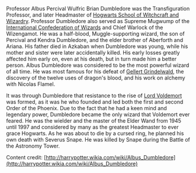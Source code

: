 Professor Albus Percival Wulfric Brian Dumbledore was the Transfiguration Professor, and later Headmaster of [Hogwarts School of Witchcraft and Wizardry](http://harrypotter.wikia.com/wiki/Hogwarts_School_of_Witchcraft_and_Wizardry). Professor Dumbledore also served as Supreme Mugwump of the [International Confederation of Wizards](http://harrypotter.wikia.com/wiki/International_Confederation_of_Wizards) and Chief Warlock of the Wizengamot. He was a half-blood, Muggle-supporting wizard, the son of Percival and Kendra Dumbledore, and the elder brother of Aberforth and Ariana. His father died in Azkaban when Dumbledore was young, while his mother and sister were later accidentally killed. His early losses greatly affected him early on, even at his death, but in turn made him a better person. Albus Dumbledore was considered to be the most powerful wizard of all time. He was most famous for his defeat of [Gellert Grindelwald](http://harrypotter.wikia.com/wiki/Gellert_Grindelwald), the discovery of the twelve uses of dragon's blood, and his work on alchemy with Nicolas Flamel.

It was through Dumbledore that resistance to the rise of [Lord Voldemort](http://harrypotter.wikia.com/wiki/Tom_Riddle) was formed, as it was he who founded and led both the first and second Order of the Phoenix. Due to the fact that he had a keen mind and legendary power, Dumbledore became the only wizard that Voldemort ever feared. He was the wielder and the master of the Elder Wand from 1945 until 1997 and considered by many as the greatest Headmaster to ever grace Hogwarts. As he was about to die by a cursed ring, he planned his own death with Severus Snape. He was killed by Snape during the Battle of the Astronomy Tower.

Content credit: [http://harrypotter.wikia.com/wiki/Albus_Dumbledore](http://harrypotter.wikia.com/wiki/Albus_Dumbledore)

